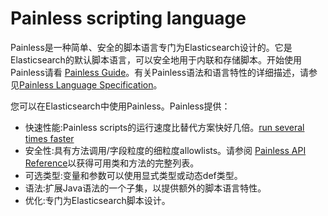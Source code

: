 # Painless scripting language

Painless是一种简单、安全的脚本语言专门为Elasticsearch设计的。它是Elasticsearch的默认脚本语言，可以安全地用于内联和存储脚本。开始使用Painless请看 [Painless Guide](https://www.elastic.co/guide/en/elasticsearch/painless/7.11/painless-guide.html)。有关Painless语法和语言特性的详细描述，请参见[Painless Language Specification](https://www.elastic.co/guide/en/elasticsearch/painless/7.11/painless-lang-spec.html)。

您可以在Elasticsearch中使用Painless。Painless提供：

* 快速性能:Painless scripts的运行速度比替代方案快好几倍。[run several times faster](https://benchmarks.elastic.co/index.html#search_qps_scripts) 
* 安全性:具有方法调用/字段粒度的细粒度allowlists。请参阅 [Painless API Reference](https://www.elastic.co/guide/en/elasticsearch/painless/7.11/painless-api-reference.html)以获得可用类和方法的完整列表。
* 可选类型:变量和参数可以使用显式类型或动态def类型。
* 语法:扩展Java语法的一个子集，以提供额外的脚本语言特性。
* 优化:专门为Elasticsearch脚本设计。

